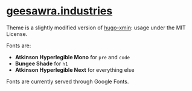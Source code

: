 # [geesawra.industries](https://geesawra.industries)

Theme is a slightly modified version of [hugo-xmin](https://github.com/yihui/hugo-xmin): usage under the MIT License.

Fonts are:
 - **Atkinson Hyperlegible Mono** for `pre` and `code`
 - **Bungee Shade** for `h1`
 - **Atkinson Hyperlegible Next** for everything else

Fonts are currently served through Google Fonts.
